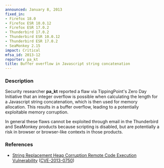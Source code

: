 ```yaml
---
announced: January 8, 2013
fixed_in:
- Firefox 18.0
- Firefox ESR 10.0.12
- Firefox ESR 17.0.2
- Thunderbird 17.0.2
- Thunderbird ESR 10.0.12
- Thunderbird ESR 17.0.2
- SeaMonkey 2.15
impact: Critical
mfsa_id: 2013-12
reporter: pa_kt
title: Buffer overflow in Javascript string concatenation
---
```


<h3>Description</h3>

<p>Security researcher <strong>pa_kt</strong> reported a flaw via TippingPoint's Zero Day Initiative that an integer overflow is possible when calculating the length for a Javascript string concatenation, which is then used for memory allocation. This results in a buffer overflow, leading to a potentially exploitable memory corruption.
</p>

<p class="note">In general these flaws cannot be exploited through email in the Thunderbird and SeaMonkey products because scripting is disabled, but are potentially a risk in browser or browser-like contexts in those products.
</p>

<h3>References</h3>

<ul>
  <li><a href="https://bugzilla.mozilla.org/show_bug.cgi?id=805121">
      String Replacement Heap Corruption Remote Code Execution Vulnerability</a> (<a href="http://cve.mitre.org/cgi-bin/cvename.cgi?name=CVE-2013-0750" class="ex-ref">CVE-2013-0750</a>)</li>
</ul>



